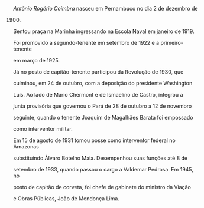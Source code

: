 

*Antônio Rogério Coimbra* nasceu em Pernambuco no dia 2 de dezembro de

1900.



Sentou praça na Marinha ingressando na Escola Naval em janeiro de 1919.

Foi promovido a segundo-tenente em setembro de 1922 e a primeiro-tenente

em março de 1925.



Já no posto de capitão-tenente participou da Revolução de 1930, que

culminou, em 24 de outubro, com a deposição do presidente Washington

Luís. Ao lado de Mário Chermont e de Ismaelino de Castro, integrou a

junta provisória que governou o Pará de 28 de outubro a 12 de novembro

seguinte, quando o tenente Joaquim de Magalhães Barata foi empossado

como interventor militar.



Em 15 de agosto de 1931 tomou posse como interventor federal no Amazonas

substituindo Álvaro Botelho Maia. Desempenhou suas funções até 8 de

setembro de 1933, quando passou o cargo a Valdemar Pedrosa. Em 1945, no

posto de capitão de corveta, foi chefe de gabinete do ministro da Viação

e Obras Públicas, João de Mendonça Lima.



